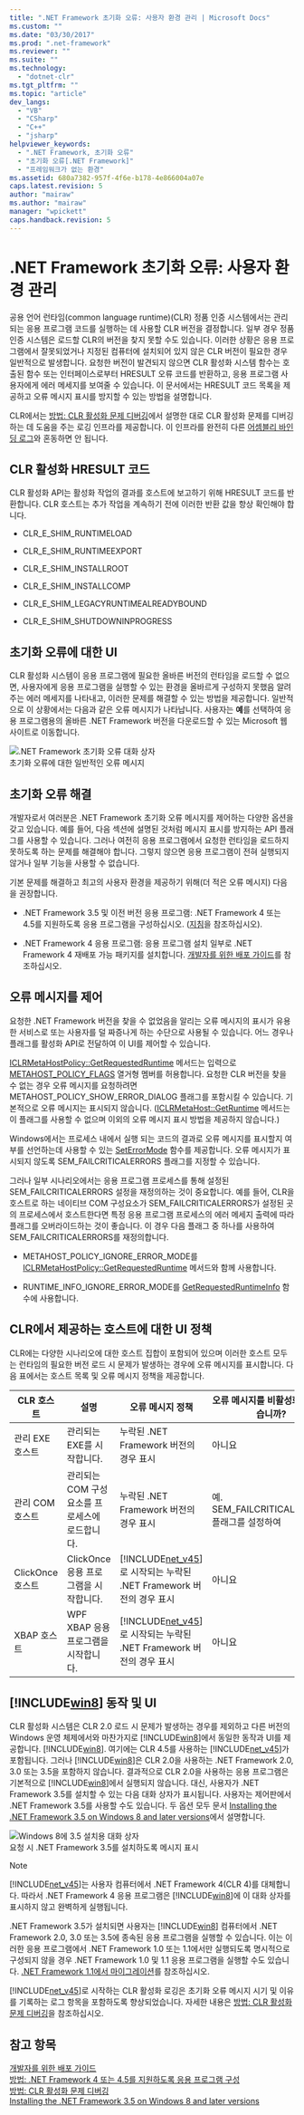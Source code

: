 ```yaml
---
title: ".NET Framework 초기화 오류: 사용자 환경 관리 | Microsoft Docs"
ms.custom: ""
ms.date: "03/30/2017"
ms.prod: ".net-framework"
ms.reviewer: ""
ms.suite: ""
ms.technology: 
  - "dotnet-clr"
ms.tgt_pltfrm: ""
ms.topic: "article"
dev_langs: 
  - "VB"
  - "CSharp"
  - "C++"
  - "jsharp"
helpviewer_keywords: 
  - ".NET Framework, 초기화 오류"
  - "초기화 오류[.NET Framework]"
  - "프레임워크가 없는 환경"
ms.assetid: 680a7382-957f-4f6e-b178-4e866004a07e
caps.latest.revision: 5
author: "mairaw"
ms.author: "mairaw"
manager: "wpickett"
caps.handback.revision: 5
---
```

# .NET Framework 초기화 오류: 사용자 환경 관리
공용 언어 런타임\(common language runtime\)\(CLR\) 정품 인증 시스템에서는 관리되는 응용 프로그램 코드를 실행하는 데 사용할 CLR 버전을 결정합니다.  일부 경우 정품 인증 시스템은 로드할 CLR의 버전을 찾지 못할 수도 있습니다.  이러한 상황은 응용 프로그램에서 잘못되었거나 지정된 컴퓨터에 설치되어 있지 않은 CLR 버전이 필요한 경우 일반적으로 발생합니다.  요청한 버전이 발견되지 않으면 CLR 활성화 시스템 함수는 호출된 함수 또는 인터페이스로부터 HRESULT 오류 코드를 반환하고, 응용 프로그램 사용자에게 에러 메세지를 보여줄 수 있습니다.  이 문서에서는 HRESULT 코드 목록을 제공하고 오류 메시지 표시를 방지할 수 있는 방법을 설명합니다.  
  
 CLR에서는 [방법: CLR 활성화 문제 디버깅](../../../docs/framework/deployment/how-to-debug-clr-activation-issues.md)에서 설명한 대로 CLR 활성화 문제를 디버깅하는 데 도움을 주는 로깅 인프라를 제공합니다.  이 인프라를 완전히 다른 [어셈블리 바인딩 로그](../../../docs/framework/tools/fuslogvw-exe-assembly-binding-log-viewer.md)와 혼동하면 안 됩니다.  
  
## CLR 활성화 HRESULT 코드  
 CLR 활성화 API는 활성화 작업의 결과를 호스트에 보고하기 위해 HRESULT 코드를 반환합니다.  CLR 호스트는 추가 작업을 계속하기 전에 이러한 반환 값을 항상 확인해야 합니다.  
  
-   CLR\_E\_SHIM\_RUNTIMELOAD  
  
-   CLR\_E\_SHIM\_RUNTIMEEXPORT  
  
-   CLR\_E\_SHIM\_INSTALLROOT  
  
-   CLR\_E\_SHIM\_INSTALLCOMP  
  
-   CLR\_E\_SHIM\_LEGACYRUNTIMEALREADYBOUND  
  
-   CLR\_E\_SHIM\_SHUTDOWNINPROGRESS  
  
## 초기화 오류에 대한 UI  
 CLR 활성화 시스템이 응용 프로그램에 필요한 올바른 버전의 런타임을 로드할 수 없으면, 사용자에게 응용 프로그램을 실행할 수 있는 환경을 올바르게 구성하지 못했음 알려주는 에러 메세지를 나타내고, 이러한 문제를 해결할 수 있는 방법을 제공합니다.  일반적으로 이 상황에서는 다음과 같은 오류 메시지가 나타납니다.  사용자는 **예**를 선택하여 응용 프로그램용의 올바른 .NET Framework 버전을 다운로드할 수 있는 Microsoft 웹 사이트로 이동합니다.  
  
 ![.NET Framework 초기화 오류 대화 상자](../../../docs/framework/deployment/media/initerrordialog.png "InitErrorDialog")  
초기화 오류에 대한 일반적인 오류 메시지  
  
## 초기화 오류 해결  
 개발자로서 여러분은 .NET Framework 초기화 오류 메시지를 제어하는 다양한 옵션을 갖고 있습니다.  예를 들어, 다음 섹션에 설명된 것처럼 메시지 표시를 방지하는 API 플래그를 사용할 수 있습니다.  그러나 여전히 응용 프로그램에서 요청한 런타임을 로드하지 못하도록 하는 문제를 해결해야 합니다.  그렇지 않으면 응용 프로그램이 전혀 실행되지 않거나 일부 기능을 사용할 수 없습니다.  
  
 기본 문제를 해결하고 최고의 사용자 환경을 제공하기 위해\(더 적은 오류 메시지\) 다음을 권장합니다.  
  
-   .NET Framework 3.5 및 이전 버전 응용 프로그램: .NET Framework 4 또는 4.5를 지원하도록 응용 프로그램을 구성하십시오. \([지침](../../../docs/framework/migration-guide/how-to-configure-an-app-to-support-net-framework-4-or-4-5.md)을 참조하십시오\).  
  
-   .NET Framework 4 응용 프로그램: 응용 프로그램 설치 일부로 .NET Framework 4 재배포 가능 패키지를 설치합니다.  [개발자를 위한 배포 가이드](../../../docs/framework/deployment/deployment-guide-for-developers.md)를 참조하십시오.  
  
## 오류 메시지를 제어  
 요청한 .NET Framework 버전을 찾을 수 없었음을 알리는 오류 메시지의 표시가 유용한 서비스로 또는 사용자를 덜 짜증나게 하는 수단으로 사용될 수 있습니다.  어느 경우나 플래그를 활성화 API로 전달하여 이 UI를 제어할 수 있습니다.  
  
 [ICLRMetaHostPolicy::GetRequestedRuntime](../Topic/ICLRMetaHostPolicy::GetRequestedRuntime%20Method.md) 메서드는 입력으로 [METAHOST\_POLICY\_FLAGS](../../../ocs/framework/unmanaged-api/hosting/metahost-policy-flags-enumeration.md) 열거형 멤버를 허용합니다.  요청한 CLR 버전을 찾을 수 없는 경우 오류 메시지를 요청하려면 METAHOST\_POLICY\_SHOW\_ERROR\_DIALOG 플래그를 포함시킬 수 있습니다.  기본적으로 오류 메시지는 표시되지 않습니다. \([ICLRMetaHost::GetRuntime](../Topic/ICLRMetaHost::GetRuntime%20Method.md) 메서드는 이 플래그를 사용할 수 없으며 이외의 오류 메시지 표시 방법을 제공하지 않습니다.\)  
  
 Windows에서는 프로세스 내에서 실행 되는 코드의 결과로 오류 메시지를 표시할지 여부를 선언하는데 사용할 수 있는 [SetErrorMode](http://go.microsoft.com/fwlink/p/?LinkID=255242) 함수를 제공합니다.  오류 메시지가 표시되지 않도록 SEM\_FAILCRITICALERRORS 플래그를 지정할 수 있습니다.  
  
 그러나 일부 시나리오에서는 응용 프로그램 프로세스를 통해 설정된 SEM\_FAILCRITICALERRORS 설정을 재정의하는 것이 중요합니다.  예를 들어, CLR을 호스트로 하는 네이티브 COM 구성요소가 SEM\_FAILCRITICALERRORS가 설정된 곳의 프로세스에서 호스트한다면 특정 응용 프로그램 프로세스의 에러 메세지 출력에 따라 플래그를 오버라이드하는 것이 좋습니다.  이 경우 다음 플래그 중 하나를 사용하여 SEM\_FAILCRITICALERRORS를 재정의합니다.  
  
-   METAHOST\_POLICY\_IGNORE\_ERROR\_MODE를 [ICLRMetaHostPolicy::GetRequestedRuntime](../Topic/ICLRMetaHostPolicy::GetRequestedRuntime%20Method.md) 메서드와 함께 사용합니다.  
  
-   RUNTIME\_INFO\_IGNORE\_ERROR\_MODE를 [GetRequestedRuntimeInfo](../../../ocs/framework/unmanaged-api/hosting/getrequestedruntimeinfo-function.md) 함수에 사용합니다.  
  
## CLR에서 제공하는 호스트에 대한 UI 정책  
 CLR에는 다양한 시나리오에 대한 호스트 집합이 포함되어 있으며 이러한 호스트 모두는 런타임의 필요한 버전 로드 시 문제가 발생하는 경우에 오류 메시지를 표시합니다.  다음 표에서는 호스트 목록 및 오류 메시지 정책을 제공합니다.  
  
|CLR 호스트|설명|오류 메시지 정책|오류 메시지를 비활성화할 수 있습니까?|  
|-------------|--------|---------------|---------------------------|  
|관리 EXE 호스트|관리되는 EXE를 시작합니다.|누락된 .NET Framework 버전의 경우 표시|아니요|  
|관리 COM 호스트|관리되는 COM 구성 요소를 프로세스에 로드합니다.|누락된 .NET Framework 버전의 경우 표시|예. SEM\_FAILCRITICALERRORS 플래그를 설정하여|  
|ClickOnce 호스트|ClickOnce 응용 프로그램을 시작합니다.|[!INCLUDE[net_v45](../../../includes/net-v45-md.md)]로 시작되는 누락된 .NET Framework 버전의 경우 표시|아니요|  
|XBAP 호스트|WPF XBAP 응용 프로그램을 시작합니다.|[!INCLUDE[net_v45](../../../includes/net-v45-md.md)]로 시작되는 누락된 .NET Framework 버전의 경우 표시|아니요|  
  
## [!INCLUDE[win8](../../../includes/win8-md.md)] 동작 및 UI  
 CLR 활성화 시스템은 CLR 2.0 로드 시 문제가 발생하는 경우를 제외하고 다른 버전의 Windows 운영 체제에서와 마찬가지로 [!INCLUDE[win8](../../../includes/win8-md.md)]에서 동일한 동작과 UI를 제공합니다.  [!INCLUDE[win8](../../../includes/win8-md.md)]. 여기에는 CLR 4.5를 사용하는 [!INCLUDE[net_v45](../../../includes/net-v45-md.md)]가 포함됩니다. 그러나 [!INCLUDE[win8](../../../includes/win8-md.md)]은 CLR 2.0을 사용하는 .NET Framework 2.0, 3.0 또는 3.5을 포함하지 않습니다.  결과적으로 CLR 2.0을 사용하는 응용 프로그램은 기본적으로 [!INCLUDE[win8](../../../includes/win8-md.md)]에서 실행되지 않습니다.  대신, 사용자가 .NET Framework 3.5를 설치할 수 있는 다음 대화 상자가 표시됩니다.  사용자는 제어판에서 .NET Framework 3.5를 사용할 수도 있습니다.  두 옵션 모두 문서 [Installing the .NET Framework 3.5 on Windows 8 and later versions](../../../docs/framework/install/net-framework-3-5-on-windows-8-plus.md)에서 설명합니다.  
  
 ![Windows 8에 3.5 설치용 대화 상자](../../../docs/framework/deployment/media/installdialog.png "installdialog")  
요청 시 .NET Framework 3.5를 설치하도록 메시지 표시  
  
> [!NOTE]
>  [!INCLUDE[net_v45](../../../includes/net-v45-md.md)]는 사용자 컴퓨터에서 .NET Framework 4\(CLR 4\)를 대체합니다.  따라서 .NET Framework 4 응용 프로그램은 [!INCLUDE[win8](../../../includes/win8-md.md)]에 이 대화 상자를 표시하지 않고 완벽하게 실행됩니다.  
  
 .NET Framework 3.5가 설치되면 사용자는 [!INCLUDE[win8](../../../includes/win8-md.md)] 컴퓨터에서 .NET Framework 2.0, 3.0 또는 3.5에 종속된 응용 프로그램을 실행할 수 있습니다.  이는 이러한 응용 프로그램에서 .NET Framework 1.0 또는 1.1에서만 실행되도록 명시적으로 구성되지 않을 경우 .NET Framework 1.0 및 1.1 응용 프로그램을 실행할 수도 있습니다.  [.NET Framework 1.1에서 마이그레이션](../../../docs/framework/migration-guide/migrating-from-the-net-framework-1-1.md)를 참조하십시오.  
  
 [!INCLUDE[net_v45](../../../includes/net-v45-md.md)]로 시작하는 CLR 활성화 로깅은 초기화 오류 메시지 시기 및 이유를 기록하는 로그 항목을 포함하도록 향상되었습니다.  자세한 내용은 [방법: CLR 활성화 문제 디버깅](../../../docs/framework/deployment/how-to-debug-clr-activation-issues.md)을 참조하십시오.  
  
## 참고 항목  
 [개발자를 위한 배포 가이드](../../../docs/framework/deployment/deployment-guide-for-developers.md)   
 [방법: .NET Framework 4 또는 4.5를 지원하도록 응용 프로그램 구성](../../../docs/framework/migration-guide/how-to-configure-an-app-to-support-net-framework-4-or-4-5.md)   
 [방법: CLR 활성화 문제 디버깅](../../../docs/framework/deployment/how-to-debug-clr-activation-issues.md)   
 [Installing the .NET Framework 3.5 on Windows 8 and later versions](../../../docs/framework/install/net-framework-3-5-on-windows-8-plus.md)
